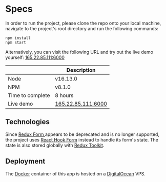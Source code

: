# Specs

In order to run the project, please clone the repo onto your local machine, navigate to the project's root directory and run the following commands:

    npm install
    npm start

Alternatively, you can visit the following URL and try out the live demo yourself:
[165.22.85.111:6000](http://165.22.85.111:6000)

|                  | Description |
| ---------------- | ----------- |
| Node             | v16.13.0    |
| NPM              | v8.1.0      |
| Time to complete | 8 hours     |
| Live demo        | [165.22.85.111:6000](http://165.22.85.111:6000) |

## Technologies

Since [Redux Form ](https://redux-form.com/8.3.0/) appears to be deprecated and is no longer supported, the project uses [React Hook Form](https://react-hook-form.com/) instead to handle its form's state. The state is also stored globally with [Redux Toolkit](https://redux-toolkit.js.org/).

## Deployment

The [Docker](https://www.docker.com/) container of this app is hosted on a [DigitalOcean](https://www.digitalocean.com/community) VPS.
